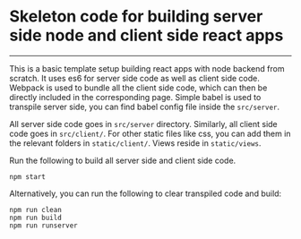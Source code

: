 # Skeleton code for building server side node and client side react apps

---

This is a basic template setup building react apps with node backend from
scratch. It uses es6 for server side code as well as client side code. Webpack is used to bundle all
the client side code, which can then be directly included in the corresponding page. Simple babel is used to
transpile server side, you can find babel config file inside the `src/server`.

All server side code goes in `src/server` directory. Similarly, all client side
code goes in `src/client/`. For other static files like css, you can add them
in the relevant folders in `static/client/`. Views reside in `static/views`.

Run the following to build all server side and client side code.

```shell
npm start
```

Alternatively, you can run the following to clear transpiled code and build:

```shell
npm run clean
npm run build
npm run runserver
```
